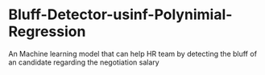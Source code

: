 # Bluff-Detector-usinf-Polynimial-Regression
An Machine learning model that can help HR team by detecting the bluff of an candidate regarding the negotiation salary
